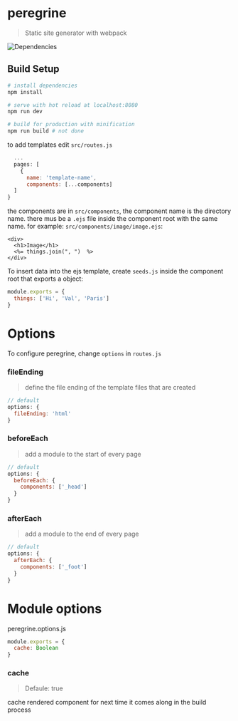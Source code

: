 # peregrine
> Static site generator with webpack

![Dependencies](https://david-dm.org/jsnanigans/peregrine.svg)

## Build Setup
``` bash
# install dependencies
npm install

# serve with hot reload at localhost:8080
npm run dev

# build for production with minification
npm run build # not done
```

to add templates edit `src/routes.js`
```javascript
  ...
  pages: [
    {
      name: 'template-name',
      components: [...components]
  ]
}
```
the components are in `src/components`, the component name is the directory name.
there mus be a `.ejs` file inside the component root with the same name.
for example: `src/components/image/image.ejs`:
```ejs
<div>
  <h1>Image</h1>
  <%= things.join(", ")  %>
</div>
```

To insert data into the ejs template, create `seeds.js` inside the component root that exports a object:
```javascript
module.exports = {
  things: ['Hi', 'Val', 'Paris']
}
```

# Options
To configure peregrine, change `options` in `routes.js`

### fileEnding
> define the file ending of the template files that are created
```javascript
// default
options: {
  fileEnding: 'html'
}
```

### beforeEach
> add a module to the start of every page
```javascript
// default
options: {
  beforeEach: {
    components: ['_head']
  }
}
```

### afterEach
> add a module to the end of every page
```javascript
// default
options: {
  afterEach: {
    components: ['_foot']
  }
}
```

# Module options
peregrine.options.js

```javascript
module.exports = {
  cache: Boolean
}
```

### cache
> Defaule: true

cache rendered component for next time it comes along in the build process